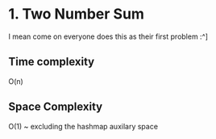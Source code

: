 # 1. Two Number Sum

I mean come on everyone does this as their first problem :^]

## Time complexity

O(n)

## Space Complexity

O(1) ~ excluding the hashmap auxilary space
